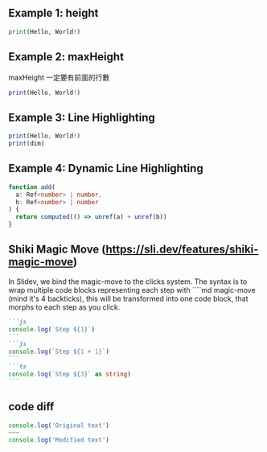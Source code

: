 ## Example 1: height
```py {monaco-run} {height:'70px'}
print(Hello, World!)
```

## Example 2: maxHeight
maxHeight 一定要有前面的行數
```ts {2|3|7|12}{maxHeight:'100px'}
print(Hello, World!)
```

## Example 3: Line Highlighting
```ts {1}
print(Hello, World!)
print(dim)
```

## Example 4: Dynamic Line Highlighting
```ts {2-3|5|all}
function add(
  a: Ref<number> | number,
  b: Ref<number> | number
) {
  return computed(() => unref(a) + unref(b))
}
```

## Shiki Magic Move (https://sli.dev/features/shiki-magic-move)
In Slidev, we bind the magic-move to the clicks system. The syntax is to wrap multiple code blocks representing each step with ````md magic-move (mind it's 4 backticks), this will be transformed into one code block, that morphs to each step as you click.

````md magic-move
```js
console.log(`Step ${1}`)
```
```js
console.log(`Step ${1 + 1}`)
```
```ts
console.log(`Step ${3}` as string)
```
````

## code diff
```ts {monaco-diff}
console.log('Original text')
~~~
console.log('Modified text')
```
